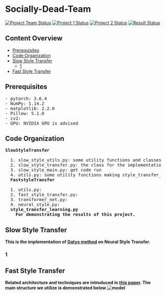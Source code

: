 # Socially-Dead-Team
[![Project Team Status](https://img.shields.io/badge/Socially%20Dead%20Team-Style%20Transfer%20Learning-lightcoral.svg)](https://github.com/oliver-lijiayi/Socially-Dead-Team)
[![Project 1 Status](https://img.shields.io/badge/1-Slow%20Style%20Transfer-lightskyblue.svg)](https://github.com/oliver-lijiayi/Socially-Dead-Team/tree/master/SlowStyleTransfer)
[![Project 2 Status](https://img.shields.io/badge/2-Fast%20Style%20Transfer-7777aa.svg)](https://github.com/oliver-lijiayi/Socially-Dead-Team/tree/master/FastStyleTransfer)
[![Result Status](https://img.shields.io/badge/3-Results-mediumaquamarine.svg)]()

## Content Overview
* [Prerequisites](#Prerequisites)
* [Code Organization](#Code-Organization)
* [Slow Style Transfer](#Slow-Style-Transfer)
   * [1](#1)
* [Fast Style Transfer](#Fast-Style-Transfer)

## Prerequisites
<pre>
- pytorch: 3.6.4
- NumPy: 1.14.2
- matplotlib: 2.2.0
- Pillow: 5.1.0
- cv2:
- GPU: NVIDIA GPU is advised
</pre>

## Code Organization
<pre>
<b>SlowStyleTransfer</b><br>
  1. slow_style_utils.py: some utility functions and classes 
  2. slow_style_transfer.py: the class for the implementation of slow style transfer
  3. slow_style_main.py: get code run 
  4. utils.py: some utility functions making style_transfer_learning.ipynb clean
  <b>FaststyleTransfer</b><br>
  1. utils.py: 
  2. fast_style_transfer.py: 
  3. transformer_net.py:  
  4. neural_style.py: 
  <b>style_transfer_learning.py
	For demonstrating the results of this project.
</pre>

## Slow Style Transfer
This is the implementation of [Gatys method](https://arxiv.org/pdf/1508.06576.pdf) on Neural Style Transfer.

### 1

## Fast Style Transfer 
Related architecture and techniques are introduced in [this paper](https://arxiv.org/pdf/1508.06576.pdf).
The main structure we utilize is demonstrated below
![model](https://raw.githubusercontent.com/kwanmolee/-Style-Transfer-Learning/master/model.png)



	
